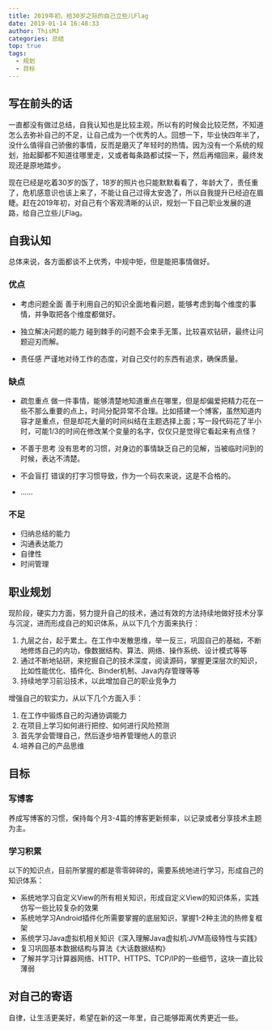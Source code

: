 ```yaml
---
title: 2019年初，给30岁之际的自己立些儿Flag
date: 2019-01-14 16:48:33
author: ThisMJ
categories: 总结
top: true
tags:
  - 规划
  - 目标
---
```


## 写在前头的话
一直都没有做过总结，自我认知也是比较主观，所以有的时候会比较茫然，不知道怎么去弥补自己的不足，让自己成为一个优秀的人。回想一下，毕业快四年半了，没什么值得自己骄傲的事情，反而是磨灭了年轻时的热情。因为没有一个系统的规划，抬起脚都不知道往哪里走，又或者每条路都试探一下，然后再缩回来，最终发现还是原地踏步。

现在已经是吃着30岁的饭了，18岁的照片也只能默默看看了，年龄大了，责任重了，危机感意识也该上来了，不能让自己过得太安逸了，所以自我提升已经迫在眉睫。赶在2019年初，对自己有个客观清晰的认识，规划一下自己职业发展的道路，给自己立些儿Flag。

## 自我认知
总体来说，各方面都谈不上优秀，中规中矩，但是能把事情做好。
### 优点
* 考虑问题全面
  善于利用自己的知识全面地看问题，能够考虑到每个维度的事情，并争取把各个维度都做好。
  
* 独立解决问题的能力
  碰到棘手的问题不会束手无策，比较喜欢钻研，最终让问题迎刃而解。
  
* 责任感
  严谨地对待工作的态度，对自己交付的东西有追求，确保质量。

### 缺点
* 疏忽重点
  做一件事情，能够清楚地知道重点在哪里，但是却偏爱把精力花在一些不那么重要的点上，时间分配异常不合理。比如搭建一个博客，虽然知道内容才是重点，但是却花大量的时间纠结在主题选择上面；写一段代码花了半小时，可能1/3的时间在修改某个变量的名字，仅仅只是觉得它看起来有点怪？
  
* 不善于思考
  没有思考的习惯，对身边的事情缺乏自己的见解，当被临时问到的时候，表达不清楚。
  
* 不会盲打
  错误的打字习惯导致，作为一个码农来说，这是不合格的。
  
* ......
  
  
### 不足
* 归纳总结的能力
* 沟通表达能力
* 自律性
* 时间管理

## 职业规划
现阶段，硬实力方面，努力提升自己的技术，通过有效的方法持续地做好技术分享与沉淀，进而形成自己的知识体系，从以下几个方面来执行：
1. 九层之台，起于累土。在工作中发散思维，举一反三，巩固自己的基础，不断地修炼自己的内功，像数据结构、算法、网络、操作系统、设计模式等等
2. 通过不断地钻研，来挖掘自己的技术深度，阅读源码，掌握更深层次的知识，比如性能优化、插件化、Binder机制、Java内存管理等等
3. 持续地学习前沿技术，以此增加自己的职业竞争力

增强自己的软实力，从以下几个方面入手：
1. 在工作中锻炼自己的沟通协调能力
2. 在项目上学习如何进行把控、如何进行风险预测
2. 首先学会管理自己，然后逐步培养管理他人的意识
3. 培养自己的产品思维

## 目标
### 写博客
养成写博客的习惯，保持每个月3-4篇的博客更新频率，以记录或者分享技术主题为主。
### 学习积累
以下的知识点，目前所掌握的都是零零碎碎的，需要系统地进行学习，形成自己的知识体系：

* 系统地学习自定义View的所有相关知识，形成自定义View的知识体系，实践仿写一些比较复杂的效果
* 系统地学习Android插件化所需要掌握的底层知识，掌握1-2种主流的热修复框架
* 系统学习Java虚拟机相关知识《深入理解Java虚拟机:JVM高级特性与实践》
* 复习巩固基本数据结构与算法《大话数据结构》
* 了解并学习计算器网络、HTTP、HTTPS、TCP/IP的一些细节，这块一直比较薄弱

## 对自己的寄语
自律，让生活更美好，希望在新的这一年里，自己能够距离优秀更近一些。



